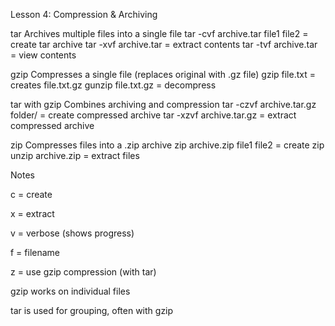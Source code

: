 Lesson 4: Compression & Archiving

tar
Archives multiple files into a single file
tar -cvf archive.tar file1 file2 = create tar archive
tar -xvf archive.tar = extract contents
tar -tvf archive.tar = view contents

gzip
Compresses a single file (replaces original with .gz file)
gzip file.txt = creates file.txt.gz
gunzip file.txt.gz = decompress

tar with gzip
Combines archiving and compression
tar -czvf archive.tar.gz folder/ = create compressed archive
tar -xzvf archive.tar.gz = extract compressed archive

zip
Compresses files into a .zip archive
zip archive.zip file1 file2 = create zip
unzip archive.zip = extract files

Notes

c = create

x = extract

v = verbose (shows progress)

f = filename

z = use gzip compression (with tar)

gzip works on individual files

tar is used for grouping, often with gzip

